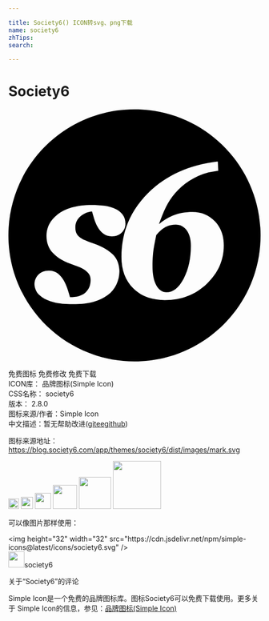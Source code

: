 ```yaml
---

title: Society6() ICON转svg、png下载
name: society6
zhTips: 
search: 

---
```


# Society6  <small style="font-size: 60%;font-weight: 100"></small>

<div id="svg" class="svg-wrap">
<svg role="img" viewBox="0 0 24 24" xmlns="http://www.w3.org/2000/svg"><title>Society6 icon</title><path d="M12 0C5.373 0 0 5.373 0 12s5.373 12 12 12 12-5.373 12-12S18.627 0 12 0zm7.928 4.966l.042.876-.916.157c-.705.194-1.32.465-1.843.813s-.966.73-1.33 1.148a6.147 6.147 0 0 0-.888 1.339l-.016.036c-.243.506-.459 1.04-.65 1.599a4.992 4.992 0 0 1 1.31-.812l.033-.012c.521-.223 1.141-.335 1.864-.335.839 0 1.543.296 2.111.884s.853 1.355.853 2.298c0 1.409-.541 2.628-1.624 3.659s-2.414 1.547-3.992 1.547c-1.255 0-2.256-.374-3.003-1.122s-1.12-1.743-1.12-2.981c0-2.363.84-4.387 2.52-6.073s3.895-2.692 6.65-3.023zM7.925 9.103c.435 0 .838.027 1.211.081.388.055.739.159 1.065.307l-.024-.01c.286.13.524.322.705.56l.003.004c.169.232.252.513.252.844s-.118.614-.356.852c-.237.238-.549.356-.933.356-.332 0-.607-.091-.828-.272s-.399-.394-.537-.642c-.137-.253-.247-.516-.327-.784s-.146-.493-.197-.674c-.401.024-.765.178-1.094.459s-.495.629-.495 1.046c0 .253.039.452.116.596s.184.265.311.358l.003.002c.162.115.348.217.544.296l.018.006c.151.069.431.177.714.279l.132.041c.778.288 1.365.635 1.76 1.038.321.328.509.742.569 1.241-.008-.117.117 1.109.018.183.002.056.006.113.006.171 0 .433-.097.847-.289 1.245s-.464.728-.818.992a4.26 4.26 0 0 1-1.336.646l-.03.007c-.516.147-1.172.221-1.967.221-.722 0-1.318-.061-1.789-.184s-.845-.282-1.12-.474c-.281-.193-.473-.398-.575-.617s-.155-.425-.155-.617c0-.349.125-.655.373-.916s.58-.391.991-.391c.344 0 .631.092.863.278.236.193.43.426.574.691l.006.012c.136.244.259.528.352.824l.009.032c.035.09.106.322.172.556l.034.139c.647 0 1.137-.144 1.469-.436s.498-.691.498-1.196c0-.222-.05-.408-.15-.558s-.234-.283-.399-.398c-.166-.108-.377-.213-.635-.315s-.513-.198-.765-.289c-.693-.246-1.24-.587-1.644-1.023s-.605-.978-.605-1.628v-.013c0-.391.093-.76.259-1.087l-.006.014c.17-.34.434-.654.794-.944.355-.276.804-.496 1.348-.661s1.179-.249 1.906-.249zm8.017 1.874c-.329 0-.64.066-.933.199s-.605.397-.934.792c-.04.183-.109.534-.21 1.055s-.152 1.162-.152 1.923c0 .778.123 1.384.365 1.82s.566.655.968.655c.626 0 1.168-.432 1.628-1.295h.002c.46-.864.69-1.912.69-3.144 0-.618-.134-1.108-.402-1.468s-.608-.538-1.022-.538z"/></svg>
</div>
<detail full-name='society6'></detail>

<div class="detail-page">
<p>
<span><span class="badge-success badge">免费图标</span> <span class="badge-success badge">免费修改</span>  <span class="badge-success badge">免费下载</span> </span>
<br/>
<span>
ICON库：
<span class="badge-secondary badge">品牌图标(Simple Icon)</span> 
</span>
<br/>
<span>
CSS名称：
<span class="badge-secondary badge">society6</span> 
</span>

<br/>
<span>
版本：
<span class="badge-secondary badge">2.8.0</span> 
</span>
<br/>
<span>图标来源/作者：<span class="badge-light badge">Simple Icon</span></span> 
<br/>
<span class="zh-detail">中文描述：暂无<span class="help-link"><span>帮助改进</span>(<a href="https://gitee.com/liuwave/icon-helper/edit/master/json/brands/society6.json" target="_blank" rel="noopener noreferrer">gitee</a><a href="https://github.com/liuwave/icon-helper/edit/master/json/brands/society6.json" target="_blank" rel="noopener noreferrer">github</a></span>)</span><br/>
</p>
</div><div class="description description alert alert-light"><p>图标来源地址：<a href="https://blog.society6.com/app/themes/society6/dist/images/mark.svg" target="_blank" rel="noopener noreferrer">https://blog.society6.com/app/themes/society6/dist/images/mark.svg</a></p></div>
<div class="alert alert-dark">
<img height="21" width="21" src="https://cdn.jsdelivr.net/npm/simple-icons@latest/icons/society6.svg" />
<img height="24" width="24" src="https://cdn.jsdelivr.net/npm/simple-icons@latest/icons/society6.svg" />
<img height="32" width="32" src="https://cdn.jsdelivr.net/npm/simple-icons@latest/icons/society6.svg" />
<img height="48" width="48" src="https://cdn.jsdelivr.net/npm/simple-icons@latest/icons/society6.svg" />
<img height="64" width="64" src="https://cdn.jsdelivr.net/npm/simple-icons@latest/icons/society6.svg" />
<img height="96" width="96" src="https://cdn.jsdelivr.net/npm/simple-icons@latest/icons/society6.svg" />

</div>
<div>
  <p>可以像图片那样使用：    
  </p>
  <div class="alert alert-primary" style="font-size: 14px">
    &lt;img height="32" width="32" src="https://cdn.jsdelivr.net/npm/simple-icons@latest/icons/society6.svg" /&gt;
    <copy-btn content='<img height="32" width="32" src="https://cdn.jsdelivr.net/npm/simple-icons@latest/icons/society6.svg" />'></copy-btn>
  </div>
  <div class="alert alert-secondary">
    <img height="32" width="32" src="https://cdn.jsdelivr.net/npm/simple-icons@latest/icons/society6.svg" />society6
    <copy-btn content="society6" btn-title="复制图标名称"></copy-btn>
  </div>
</div>

<Vssue title="关于“Society6”的评论" >关于“Society6”的评论</Vssue>


<div><p>Simple Icon是一个免费的品牌图标库。图标Society6可以免费下载使用。更多关于  Simple Icon的信息，参见：<a target="_blank" href="https://iconhelper.cn/brands.html">品牌图标(Simple Icon)</a>
</p></div>

